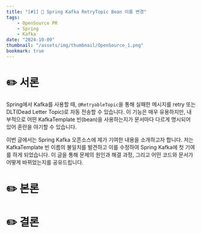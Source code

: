 ```yaml
---
title: "[#1] 📘 Spring Kafka RetryTopic Bean 이름 변경"
tags:
    - OpenSource PR
    - Spring
    - Kafka
date: "2024-10-09"
thumbnail: "/assets/img/thumbnail/OpenSource_1.png"
bookmark: true
---
```


# ✏️ 서론
Spring에서 Kafka를 사용할 때, `@RetryableTopic`을 통해 실패한 메시지를 retry 또는 DLT(Dead Letter Topic)로 자동 전송할 수 있습니다. 이 기능은 매우 유용하지만, 내부적으로 어떤 KafkaTemplate 빈(bean)을 사용하는지가 문서마다 다르게 명시되어 있어 혼란을 야기할 수 있습니다.

이번 글에서는 Spring Kafka 오픈소스에 제가 기여한 내용을 소개하고자 합니다. 저는 KafkaTemplate 빈 이름의 불일치를 발견하고 이를 수정하여 Spring Kafka에 첫 기여를 하게 되었습니다. 이 글을 통해 문제의 원인과 해결 과정, 그리고 어떤 코드와 문서가 어떻게 바뀌었는지를 공유드립니다.


# ✏️ 본론


# ✏️ 결론